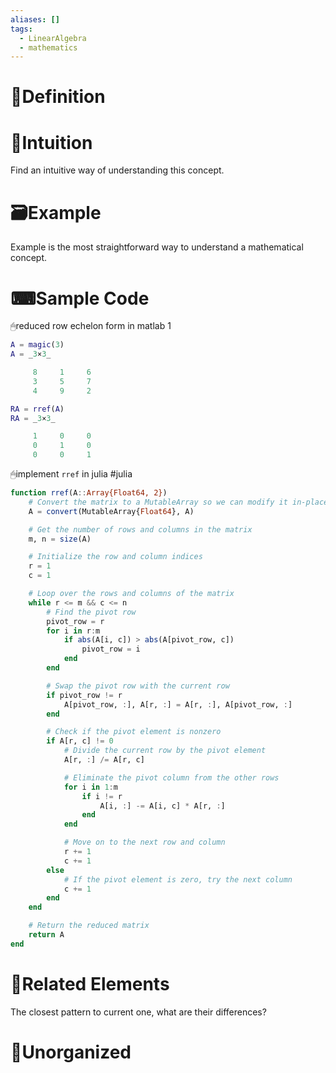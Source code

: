 ```yaml
---
aliases: []
tags:
  - LinearAlgebra
  - mathematics
---
```



# 📝Definition

# 🧠Intuition
Find an intuitive way of understanding this concept.

# 🗃Example
Example is the most straightforward way to understand a mathematical concept.


# ⌨Sample Code
🖱reduced row echelon form in matlab 1
```matlab
A = magic(3)
A = _3×3_

     8     1     6
     3     5     7
     4     9     2

RA = rref(A)
RA = _3×3_

     1     0     0
     0     1     0
     0     0     1
```


🖱implement `rref` in julia
#julia 
```julia
function rref(A::Array{Float64, 2})
    # Convert the matrix to a MutableArray so we can modify it in-place
    A = convert(MutableArray{Float64}, A)

    # Get the number of rows and columns in the matrix
    m, n = size(A)

    # Initialize the row and column indices
    r = 1
    c = 1

    # Loop over the rows and columns of the matrix
    while r <= m && c <= n
        # Find the pivot row
        pivot_row = r
        for i in r:m
            if abs(A[i, c]) > abs(A[pivot_row, c])
                pivot_row = i
            end
        end

        # Swap the pivot row with the current row
        if pivot_row != r
            A[pivot_row, :], A[r, :] = A[r, :], A[pivot_row, :]
        end

        # Check if the pivot element is nonzero
        if A[r, c] != 0
            # Divide the current row by the pivot element
            A[r, :] /= A[r, c]

            # Eliminate the pivot column from the other rows
            for i in 1:m
                if i != r
                    A[i, :] -= A[i, c] * A[r, :]
                end
            end

            # Move on to the next row and column
            r += 1
            c += 1
        else
            # If the pivot element is zero, try the next column
            c += 1
        end
    end

    # Return the reduced matrix
    return A
end

```

# 🌱Related Elements
The closest pattern to current one, what are their differences?


# 🍂Unorganized